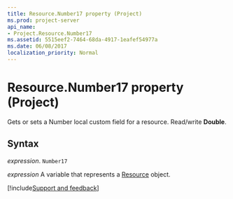 ```yaml
---
title: Resource.Number17 property (Project)
ms.prod: project-server
api_name:
- Project.Resource.Number17
ms.assetid: 5515eef2-7464-68da-4917-1eafef54977a
ms.date: 06/08/2017
localization_priority: Normal
---
```



# Resource.Number17 property (Project)

Gets or sets a Number local custom field for a resource. Read/write  **Double**.


## Syntax

_expression_. `Number17`

_expression_ A variable that represents a [Resource](./Project.Resource.md) object.

[!include[Support and feedback](~/includes/feedback-boilerplate.md)]